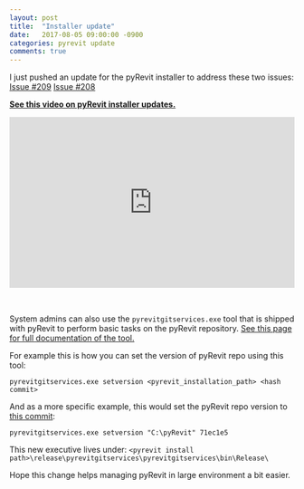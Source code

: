 ```yaml
---
layout: post
title:  "Installer update"
date:   2017-08-05 09:00:00 -0900
categories: pyrevit update
comments: true
---
```


I just pushed an update for the pyRevit installer to address these two issues:
[Issue #209](https://github.com/eirannejad/pyRevit/issues/209)
[Issue #208](https://github.com/eirannejad/pyRevit/issues/208)

[**See this video on pyRevit installer updates.**]()

<div style='position: relative; width: 100%; height: 0px; padding-bottom: 60%;'>
<iframe style='position: absolute; left: 0px; top: 0px; width: 100%; height: 100%' src="https://www.youtube.com/embed/L1GFOJAc7qE?showinfo=0" frameborder="0" allowfullscreen></iframe>
</div>


&nbsp;

System admins can also use the `pyrevitgitservices.exe` tool that is shipped with pyRevit to perform basic tasks on the pyRevit repository. [See this page for full documentation of the tool.](https://github.com/eirannejad/pyRevit/tree/master/release)

For example this is how you can set the version of pyRevit repo using this tool:

```batch
pyrevitgitservices.exe setversion <pyrevit_installation_path> <hash commit>
```

And as a more specific example, this would set the pyRevit repo version to [this commit](https://github.com/eirannejad/pyRevit/commit/71ec1e5d4588205ae0064e9b35ec10c3dc113248):

```batch
pyrevitgitservices.exe setversion "C:\pyRevit" 71ec1e5
```

This new executive lives under:
`<pyrevit install path>\release\pyrevitgitservices\pyrevitgitservices\bin\Release\`

Hope this change helps managing pyRevit in large environment a bit easier.